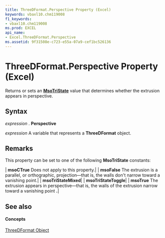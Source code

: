 ```yaml
---
title: ThreeDFormat.Perspective Property (Excel)
keywords: vbaxl10.chm119008
f1_keywords:
- vbaxl10.chm119008
ms.prod: EXCEL
api_name:
- Excel.ThreeDFormat.Perspective
ms.assetid: 9f31508e-c723-e55a-07a9-cef1bc526136
---
```



# ThreeDFormat.Perspective Property (Excel)

Returns or sets an  **[MsoTriState](http://msdn.microsoft.com/library/msotristate-enumeration-office%28Office.15%29.aspx)** value that determines whether the extrusion appears in perspective.


## Syntax

 _expression_ . **Perspective**

 _expression_ A variable that represents a **ThreeDFormat** object.


## Remarks

This property can be set to one of the following  **MsoTriState** constants:



| **msoCTrue** Does not apply to this property.|
| **msoFalse** The extrusion is a parallel, or orthographic, projection—that is, the walls don't narrow toward a vanishing point.|
| **msoTriStateMixed**|
| **msoTriStateToggle**|
| **msoTrue** The extrusion appears in perspective—that is, the walls of the extrusion narrow toward a vanishing point **.**|

## See also


#### Concepts


[ThreeDFormat Object](threedformat-object-excel.md)

